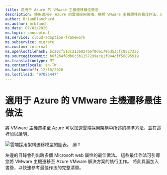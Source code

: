 ```yaml
---
title: 適用于 Azure 的 VMware 主機遷移最佳做法
description: 使用適用于 Azure 的雲端採用架構，瞭解 VMware 主機遷移的最佳作法，以降低複雜度並將遷移程式標準化。
author: BrianBlanchard
ms.author: brblanch
ms.date: 07/01/2020
ms.topic: conceptual
ms.service: cloud-adoption-framework
ms.subservice: migrate
ms.custom: internal
ms.openlocfilehash: bc20cf513c2136027b6f0de1796d53cfc95273a5
ms.sourcegitcommit: b6f2b4f8db6c3b1157299ece1f044cff56895919
ms.translationtype: MT
ms.contentlocale: zh-TW
ms.lasthandoff: 12/10/2020
ms.locfileid: "97025447"
---
```

# <a name="vmware-host-migration-best-practices-for-azure"></a>適用于 Azure 的 VMware 主機遷移最佳做法

將 VMware 主機遷移至 Azure 可以加速雲端採用架構中所述的標準方法，並在這裡加以說明。

![雲端採用架構遷移模型的圖表。 ](../../_images/migrate/methodology.png)
*圖 1*

左邊的目錄會列出跨多個 Microsoft web 屬性的最佳做法。 這些最佳作法可引導您將 VMware 主機遷移至 Azure VMware 解決方案的執行工作。 將此頁面加入書簽，以快速參考最佳作法的完整清單。
